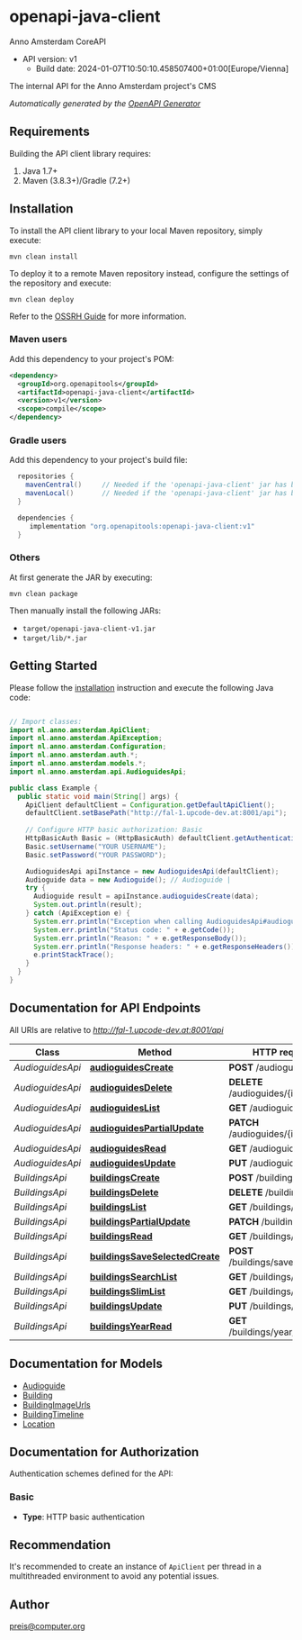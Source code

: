# openapi-java-client

Anno Amsterdam CoreAPI
- API version: v1
  - Build date: 2024-01-07T10:50:10.458507400+01:00[Europe/Vienna]

The internal API for the Anno Amsterdam project's CMS


*Automatically generated by the [OpenAPI Generator](https://openapi-generator.tech)*


## Requirements

Building the API client library requires:
1. Java 1.7+
2. Maven (3.8.3+)/Gradle (7.2+)

## Installation

To install the API client library to your local Maven repository, simply execute:

```shell
mvn clean install
```

To deploy it to a remote Maven repository instead, configure the settings of the repository and execute:

```shell
mvn clean deploy
```

Refer to the [OSSRH Guide](http://central.sonatype.org/pages/ossrh-guide.html) for more information.

### Maven users

Add this dependency to your project's POM:

```xml
<dependency>
  <groupId>org.openapitools</groupId>
  <artifactId>openapi-java-client</artifactId>
  <version>v1</version>
  <scope>compile</scope>
</dependency>
```

### Gradle users

Add this dependency to your project's build file:

```groovy
  repositories {
    mavenCentral()     // Needed if the 'openapi-java-client' jar has been published to maven central.
    mavenLocal()       // Needed if the 'openapi-java-client' jar has been published to the local maven repo.
  }

  dependencies {
     implementation "org.openapitools:openapi-java-client:v1"
  }
```

### Others

At first generate the JAR by executing:

```shell
mvn clean package
```

Then manually install the following JARs:

* `target/openapi-java-client-v1.jar`
* `target/lib/*.jar`

## Getting Started

Please follow the [installation](#installation) instruction and execute the following Java code:

```java

// Import classes:
import nl.anno.amsterdam.ApiClient;
import nl.anno.amsterdam.ApiException;
import nl.anno.amsterdam.Configuration;
import nl.anno.amsterdam.auth.*;
import nl.anno.amsterdam.models.*;
import nl.anno.amsterdam.api.AudioguidesApi;

public class Example {
  public static void main(String[] args) {
    ApiClient defaultClient = Configuration.getDefaultApiClient();
    defaultClient.setBasePath("http://fal-1.upcode-dev.at:8001/api");
    
    // Configure HTTP basic authorization: Basic
    HttpBasicAuth Basic = (HttpBasicAuth) defaultClient.getAuthentication("Basic");
    Basic.setUsername("YOUR USERNAME");
    Basic.setPassword("YOUR PASSWORD");

    AudioguidesApi apiInstance = new AudioguidesApi(defaultClient);
    Audioguide data = new Audioguide(); // Audioguide | 
    try {
      Audioguide result = apiInstance.audioguidesCreate(data);
      System.out.println(result);
    } catch (ApiException e) {
      System.err.println("Exception when calling AudioguidesApi#audioguidesCreate");
      System.err.println("Status code: " + e.getCode());
      System.err.println("Reason: " + e.getResponseBody());
      System.err.println("Response headers: " + e.getResponseHeaders());
      e.printStackTrace();
    }
  }
}

```

## Documentation for API Endpoints

All URIs are relative to *http://fal-1.upcode-dev.at:8001/api*

Class | Method | HTTP request | Description
------------ | ------------- | ------------- | -------------
*AudioguidesApi* | [**audioguidesCreate**](docs/AudioguidesApi.md#audioguidesCreate) | **POST** /audioguides/ | 
*AudioguidesApi* | [**audioguidesDelete**](docs/AudioguidesApi.md#audioguidesDelete) | **DELETE** /audioguides/{id}/ | 
*AudioguidesApi* | [**audioguidesList**](docs/AudioguidesApi.md#audioguidesList) | **GET** /audioguides/ | 
*AudioguidesApi* | [**audioguidesPartialUpdate**](docs/AudioguidesApi.md#audioguidesPartialUpdate) | **PATCH** /audioguides/{id}/ | 
*AudioguidesApi* | [**audioguidesRead**](docs/AudioguidesApi.md#audioguidesRead) | **GET** /audioguides/{id}/ | 
*AudioguidesApi* | [**audioguidesUpdate**](docs/AudioguidesApi.md#audioguidesUpdate) | **PUT** /audioguides/{id}/ | 
*BuildingsApi* | [**buildingsCreate**](docs/BuildingsApi.md#buildingsCreate) | **POST** /buildings/ | 
*BuildingsApi* | [**buildingsDelete**](docs/BuildingsApi.md#buildingsDelete) | **DELETE** /buildings/{id}/ | 
*BuildingsApi* | [**buildingsList**](docs/BuildingsApi.md#buildingsList) | **GET** /buildings/ | 
*BuildingsApi* | [**buildingsPartialUpdate**](docs/BuildingsApi.md#buildingsPartialUpdate) | **PATCH** /buildings/{id}/ | 
*BuildingsApi* | [**buildingsRead**](docs/BuildingsApi.md#buildingsRead) | **GET** /buildings/{id}/ | 
*BuildingsApi* | [**buildingsSaveSelectedCreate**](docs/BuildingsApi.md#buildingsSaveSelectedCreate) | **POST** /buildings/save_selected/ | 
*BuildingsApi* | [**buildingsSearchList**](docs/BuildingsApi.md#buildingsSearchList) | **GET** /buildings/search/ | 
*BuildingsApi* | [**buildingsSlimList**](docs/BuildingsApi.md#buildingsSlimList) | **GET** /buildings/slim/ | 
*BuildingsApi* | [**buildingsUpdate**](docs/BuildingsApi.md#buildingsUpdate) | **PUT** /buildings/{id}/ | 
*BuildingsApi* | [**buildingsYearRead**](docs/BuildingsApi.md#buildingsYearRead) | **GET** /buildings/year/{year}/ | 


## Documentation for Models

 - [Audioguide](docs/Audioguide.md)
 - [Building](docs/Building.md)
 - [BuildingImageUrls](docs/BuildingImageUrls.md)
 - [BuildingTimeline](docs/BuildingTimeline.md)
 - [Location](docs/Location.md)


## Documentation for Authorization

Authentication schemes defined for the API:
### Basic

- **Type**: HTTP basic authentication


## Recommendation

It's recommended to create an instance of `ApiClient` per thread in a multithreaded environment to avoid any potential issues.

## Author

preis@computer.org

